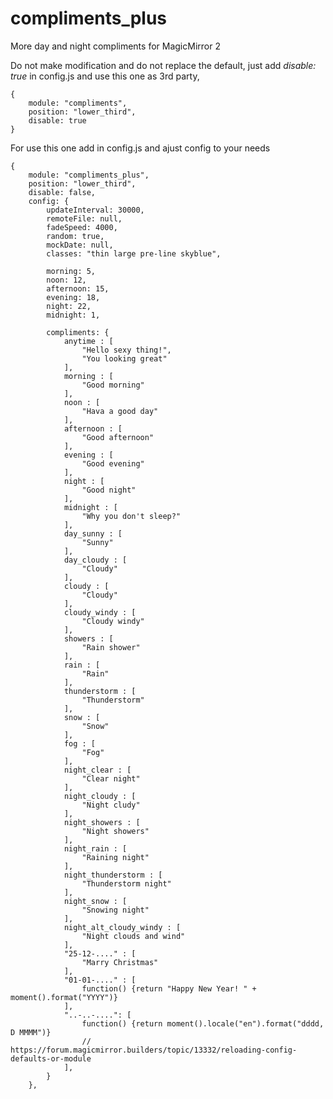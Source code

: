 # compliments_plus
More day and night compliments for MagicMirror 2

Do not make modification and do not replace the default, just add <i>disable: true</i> in config.js and use this one as 3rd party,

	{
		module: "compliments",
		position: "lower_third",
		disable: true
	}

For use this one add in config.js and ajust config to your needs

	{
		module: "compliments_plus",
		position: "lower_third",
		disable: false,
		config: {
			updateInterval: 30000,
			remoteFile: null,
			fadeSpeed: 4000,
			random: true,
			mockDate: null,
			classes: "thin large pre-line skyblue",

			morning: 5,
			noon: 12,
			afternoon: 15,
			evening: 18,
			night: 22,
			midnight: 1,

			compliments: {
				anytime : [
					"Hello sexy thing!",
					"You looking great"
				],
				morning : [
					"Good morning"
				],
				noon : [
					"Hava a good day"
				],
				afternoon : [
					"Good afternoon"
				],
				evening : [
					"Good evening"
				],
				night : [
					"Good night"
				],
				midnight : [
					"Why you don't sleep?"
				],
				day_sunny : [
					"Sunny"
				],
				day_cloudy : [
					"Cloudy"
				],
				cloudy : [
					"Cloudy"
				],
				cloudy_windy : [
					"Cloudy windy"
				],
				showers : [
					"Rain shower"
				],
				rain : [
					"Rain"
				],
				thunderstorm : [
					"Thunderstorm"
				],
				snow : [
					"Snow"
				],
				fog : [
					"Fog"
				],
				night_clear : [
					"Clear night"
				],
				night_cloudy : [
					"Night cludy"
				],
				night_showers : [
					"Night showers"
				],
				night_rain : [
					"Raining night"
				],
				night_thunderstorm : [
					"Thunderstorm night"
				],
				night_snow : [
					"Snowing night"
				],
				night_alt_cloudy_windy : [
					"Night clouds and wind"
				], 
				"25-12-...." : [
					"Marry Christmas"
				],
				"01-01-...." : [
					function() {return "Happy New Year! " + moment().format("YYYY")}
				],
				"..-..-....": [
					function() {return moment().locale("en").format("dddd, D MMMM")}
					// https://forum.magicmirror.builders/topic/13332/reloading-config-defaults-or-module
				],
			}
		},